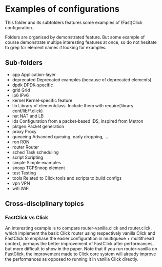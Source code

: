 # Examples of configurations

This folder and its subfolders features some examples of (Fast)Click
 configuration.

Folders are organised by demonstrated feature. But some example of course
 demonstrate multipe interesting features at once, so do not hesitate to
 grep for element names if looking for examples.

## Sub-folders

 * app         Application-layer
 * deprecated  Deprecated examples (because of deprecated elements)
 * dpdk        DPDK-specific
 * grid        Grid
 * ip6         IPv6
 * kernel      Kernel-specific feature
 * lib         Library of elementclass. Include them with require(library conf/lib/*.click)
 * nat         NAT and LB
 * ids         Configuration from a packet-based IDS, inspired from Metron
 * pktgen      Packet generation
 * proxy       Proxy
 * queueing    Advanced queuing, early dropping, ...
 * ron         RON
 * router      Router
 * sched       Task scheduling
 * script      Scripting
 * simple      Simple examples
 * snoop       TCPSnoop element
 * test        Testing
 * tools       Related to Click tools and scripts to build configs
 * vpn         VPN
 * wifi        WiFi


## Cross-disciplinary topics

### FastClick vs Click
An interesting example is to compare router-vanilla.click and router.click, which implement the basic Click router using respectively vanilla Click and FastClick to emphase the easier configuration in multiqueue + multithread context, perhaps the better improvement of FastClick after performances, but more difficult to show in the paper. Note that if you run router-vanilla on FastClick, the improvement made to Click core system will already improve the performances as opposed to running it in vanilla Click directly.

